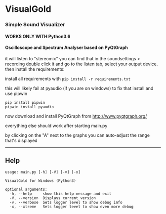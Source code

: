 # VisualGold
### Simple Sound Visualizer
#### WORKS ONLY WITH Python3.6
#### Oscilloscope and Spectrum Analyser based on PyQtGraph
it will listen to "stereomix" you can find that in the soundsettings > recording
double click it and go to the listen tab, select your output device. then install the requirements:

install all requirements with ```pip install -r requirements.txt```

this will likely fail at pyaudio (if you are on windows) to fix that install and use pipwin
```
pip install pipwin
pipwin install pyaudio
```

now download and install PyQtGraph from http://www.pyqtgraph.org/

everything else should work after starting main.py

by clicking on the "A" next to the graphs you can auto-adjust the range that's displayed

___

## Help
```
usage: main.py [-h] [-V] [-v] [-x]

VisualGold for Windows (Python3)

optional arguments:
  -h, --help     show this help message and exit
  -V, --version  Displays current version
  -v, --verbose  Sets logger level to show debug info
  -x, --xtreme   Sets logger level to show even more debug
  ```

